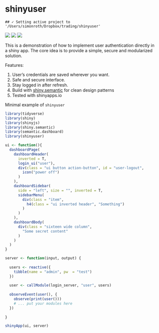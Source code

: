 shinyuser
================

    ## ✓ Setting active project to '/Users/simonroth/Dropbox/trading/shinyuser'

[![](https://img.shields.io/github/languages/code-size/systats/shinyuser.svg)](https://github.com/systats/shinyuser)
[![](https://img.shields.io/github/last-commit/systats/shinyuser.svg)](https://github.com/systats/shinyuser/commits/master)
[![](https://img.shields.io/badge/lifecycle-experimental-blue.svg)](https://lifecycle.r-lib.org/articles/stages.html#experimental)

This is a demonstration of how to implement user authentication directly
in a shiny app. The core idea is to provide a simple, secure and
modularized solution.

Features:

1.  User’s credentials are saved wherever you want.
2.  Safe and secure interface.
3.  Stay logged in after refresh.
4.  Build with
    [shiny.semantic](https://github.com/Appsilon/shiny.semantic) for
    clean design patterns
5.  Tested with shinyapps.io

Minimal example of `shinyuser`

``` r
library(tidyverse)
library(shiny)
library(shinyjs)
library(shiny.semantic)
library(semantic.dashboard)
library(shinyuser)

ui <- function(){
  dashboardPage(
    dashboardHeader(
      inverted = T,
      login_ui("user"),
      div(class = "ui button action-button", id = "user-logout", 
        icon("power off")
      )
    ),
    dashboardSidebar(
      side = "left", size = "", inverted = T,
      sidebarMenu(
        div(class = "item",
          h4(class = "ui inverted header", "Something")
        )
      )
    ),
    dashboardBody(
      div(class = "sixteen wide column",
        "Some secret content"
      )
    )
  )
}

server <- function(input, output) {
  
  users <- reactive({ 
    tibble(name = "admin", pw  = "test")
  })
  
  user <- callModule(login_server, "user", users)
  
  observeEvent(user(), {
    observe(print(user()))
    # ... put your modules here
  })
  
}

shinyApp(ui, server)
```

<!-- <img src = "demo.gif"> <!-- width = "80%" -->
